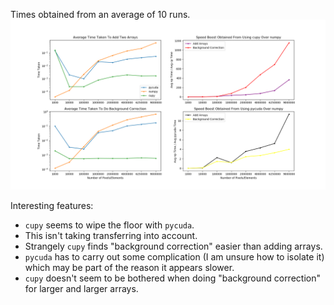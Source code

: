 Times obtained from an average of 10 runs.
![plotz](https://github.com/DolicaAkelloEgwel/howdoespycudawork/blob/master/Figure_1.png "")  
  
Interesting features:  
- `cupy` seems to wipe the floor with `pycuda`.  
- This isn't taking transferring into account.  
- Strangely `cupy` finds "background correction" easier than adding arrays.  
- `pycuda` has to carry out some complication (I am unsure how to isolate it) which may be part of the reason it appears slower.  
- `cupy` doesn't seem to be bothered when doing "background correction" for larger and larger arrays.  
